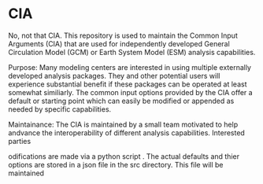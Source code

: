 # CIA

No, not that CIA.  This repository is used to maintain the Common Input Arguments (CIA) that are used for independently developed General Circulation Model (GCM) or Earth System Model (ESM) analysis capabilities. 

Purpose:  Many modeling centers are interested in using multiple externally developed analysis packages.  They and other potential users will experience substantial benefit if these packages can be operated at least somewhat similiarly.  The common input options provided by the CIA offer a default or starting point which can easily be modified or appended as needed by specific capabilities.  


Maintainance: The CIA is maintained by a small team motivated to help andvance the interoperability of different analysis capabilities.  Interested parties   


odifications are made via a python script .  The actual defaults and thier options are stored in a json file in the src directory.   This file will be maintained
